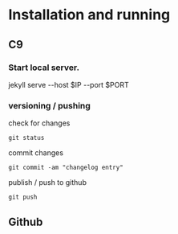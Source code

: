 # Installation and running 



## C9

### Start local server.

jekyll serve --host $IP --port $PORT

### versioning / pushing

check for changes

    git status
    
commit changes

    git commit -am "changelog entry"

publish / push to github

    git push
    
    
## Github

## 